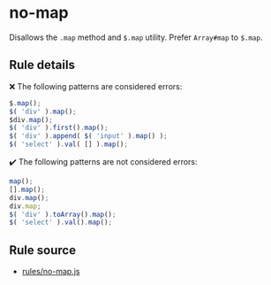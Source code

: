 # no-map

Disallows the `.map` method and `$.map` utility. Prefer `Array#map` to `$.map`.

## Rule details

❌ The following patterns are considered errors:
```js
$.map();
$( 'div' ).map();
$div.map();
$( 'div' ).first().map();
$( 'div' ).append( $( 'input' ).map() );
$( 'select' ).val( [] ).map();
```

✔️ The following patterns are not considered errors:
```js
map();
[].map();
div.map();
div.map;
$( 'div' ).toArray().map();
$( 'select' ).val().map();
```
## Rule source

* [rules/no-map.js](../rules/no-map.js)
